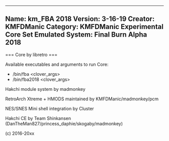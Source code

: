-----------------------
Name: km_FBA 2018
Version: 3-16-19
Creator: KMFDManic
Category: KMFDManic Experimental Core Set
Emulated System: Final Burn Alpha 2018
-----------------------
=== Core by libretro ===

Available executables and arguments to run Core:
- /bin/fba <rom> <clover_args>
- /bin/fba2018 <rom> <clover_args>

Hakchi module system by madmonkey

RetroArch Xtreme + HMODS maintained by KMFDManic/madmonkey/pcm

NES/SNES Mini shell integration by Cluster

Hakchi CE by Team Shinkansen (DanTheMan827/princess_daphie/skogaby/madmonkey)

(c) 2016-20xx
